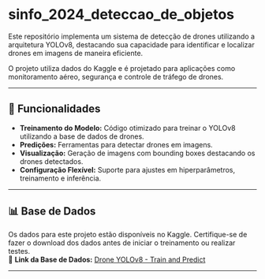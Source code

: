# sinfo_2024_deteccao_de_objetos
Este repositório implementa um sistema de detecção de drones utilizando a arquitetura YOLOv8, destacando sua capacidade para identificar e localizar drones em imagens de maneira eficiente. 

O projeto utiliza dados do Kaggle e é projetado para aplicações como monitoramento aéreo, segurança e controle de tráfego de drones.

---

## 🚀 Funcionalidades
- **Treinamento do Modelo:** Código otimizado para treinar o YOLOv8 utilizando a base de dados de drones.
- **Predições:** Ferramentas para detectar drones em imagens.
- **Visualização:** Geração de imagens com bounding boxes destacando os drones detectados.
- **Configuração Flexível:** Suporte para ajustes em hiperparâmetros, treinamento e inferência.

---

## 📊 Base de Dados
Os dados para este projeto estão disponíveis no Kaggle. Certifique-se de fazer o download dos dados antes de iniciar o treinamento ou realizar testes.  
🔗 **Link da Base de Dados:** [Drone YOLOv8 - Train and Predict](https://www.kaggle.com/code/stpeteishii/drone-yolov8-train-and-predict#Drone-YOLOv8-Train-and-Predict)

---
